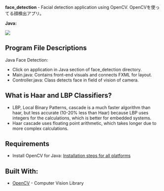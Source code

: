 **face_detection** - Facial detection application using OpenCV. OpenCVを使ってる顔検出アプリ。

**Java:**

<img src="https://github.com/oasysokubo/face_detection/blob/master/trump_gif.gif">


**Program File Descriptions**
---------------------------

Java Face Detection:
- Click on application in Java section of face_detection directory.
- Main.java: Contains front-end visuals and connects FXML for layout.
- Controller.java: Class detects face in field of vision of camera.


**What is Haar and LBP Classifiers?**
-------------------------------
- LBP, Local Binary Patterns, cascade is a much faster algorithm than haar, but less accurate (10-20% less than Haar) because
LBP uses integers for the calculations, which is better for embedded systems.
- Haar cascade uses floating point arithmetic, which takes longer due to more complex calculations.


**Requirements**
------------------
- Install OpenCV for Java: [Installation steps for all platforms](https://github.com/opencv-java/opencv-java-tutorials/blob/master/docs/source/01-installing-opencv-for-java.rst)


**Built With:**
---------------
- [OpenCV](https://opencv.org) - Computer Vision Library
